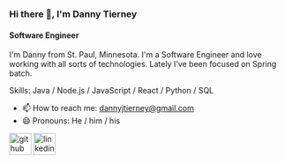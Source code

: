### Hi there 👋, I'm Danny Tierney
#### Software Engineer

I'm Danny from St. Paul, Minnesota. I'm a Software Engineer and love working with all sorts of technologies. Lately  I've been focused on Spring batch.

Skills: Java / Node.js / JavaScript / React / Python / SQL

- 📫 How to reach me: dannyjtierney@gmail.com 
- 😄 Pronouns: He / him / his 


[<img src='https://cdn.jsdelivr.net/npm/simple-icons@3.0.1/icons/github.svg' alt='github' height='40'>](https://github.com/dtiern5)  [<img src='https://cdn.jsdelivr.net/npm/simple-icons@3.0.1/icons/linkedin.svg' alt='linkedin' height='40'>](https://www.linkedin.com/in/danny-tierney/)  

